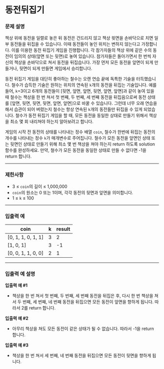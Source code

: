 # 동전뒤집기
### **문제 설명**

책상 위에 동전을 일렬로 놓은 뒤 동전은 건드리지 않고 책상 윗면을 손바닥으로 치면 일부 동전들을 뒤집을 수 있습니다. 이때 동전들이 놓인 위치는 변하지 않는다고 가정합니다. 이를 이용한 동전 뒤집기 게임을 진행합니다. 각 참가자들의 책상 위에 같은 수의 동전이 임의의 상태(앞면 또는 뒷면)로 놓여 있습니다. 참가자들은 돌아가면서 한 번씩 자신의 책상을 손바닥으로 쳐서 동전을 뒤집습니다. 가장 먼저 모든 동전을 앞면이 되게 만들거나, 뒷면이 되게 만들면 게임에서 승리합니다.

동전 뒤집기 게임을 대단히 좋아하는 철수는 오랜 연습 끝에 독특한 기술을 터득했습니다. 철수가 습득한 기술은 원하는 위치의 연속된 `k`개의 동전을 뒤집는 기술입니다. 예를 들어, `k`=3이고 6개의 동전들이 [뒷면, 앞면, 앞면, 뒷면, 앞면, 앞면]과 같이 놓여 있을 때 철수는 책상을 한 번 쳐서 첫 번째, 두 번째, 세 번째 동전을 뒤집음으로써 동전 상태를 [앞면, 뒷면, 뒷면, 뒷면, 앞면, 앞면]으로 바꿀 수 있습니다. 그런데 너무 오래 연습을 해서 습관이 되어 버렸는지 철수는 항상 연속된 `k`개의 동전들만 뒤집을 수 있게 되었습니다. 철수가 동전 뒤집기 게임을 할 때, 모든 동전을 동일한 상태로 만들기 위해서 책상을 최소 몇 회 내리쳐야 하는지 알아보려고 합니다.

게임의 시작 전 동전의 상태를 나타내는 정수 배열 `coin`, 철수가 한번에 뒤집는 동전의 개수를 나타내는 정수 `k`가 매개변수로 주어집니다. 철수가 모든 동전을 앞면인 상태 또는 뒷면인 상태로 만들기 위해 최소 몇 번 책상을 쳐야 하는지 return 하도록 solution 함수를 완성하세요. 만약, 철수가 모든 동전을 동일한 상태로 만들 수 없다면 -1을 return 합니다.

---

### 제한사항

- 3 ≤ `coin`의 길이 ≤ 1,000,000
- `coin`의 원소는 0 또는 1이며, 각각 동전의 뒷면과 앞면을 의미합니다.
- 1 ≤ `k` ≤ 100

---

### 입출력 예
|coin| k |result|
|------|---|---|
|[0, 1, 1, 0, 1, 1]|3|2|
|[1, 0, 1]|3|-1|
|[0, 0, 1, 1, 0, 0]|2|1|
---

### 입출력 예 설명

**입출력 예 #1**

- 책상을 한 번 쳐서 첫 번째, 두 번째, 세 번째 동전을 뒤집은 후, 다시 한 번 책상을 쳐서 두 번째, 세 번째, 네 번째 동전을 뒤집으면 모든 동전이 앞면을 향하게 됩니다. 따라서 2를 return 합니다.

**입출력 예 #2**

- 아무리 책상을 쳐도 모든 동전이 같은 상태가 될 수 없습니다. 따라서 -1을 return 합니다.

**입출력 예 #3**

- 책상을 한 번 쳐서 세 번째, 네 번째 동전을 뒤집으면 모든 동전이 뒷면을 향하게 됩니다.